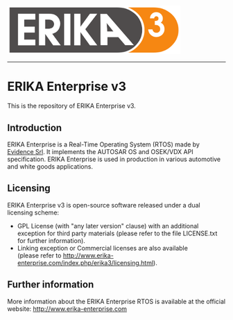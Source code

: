 <img src="doc/erika3.png" width="400">

----

# ERIKA Enterprise v3

This is the repository of ERIKA Enterprise v3.

## Introduction

ERIKA Enterprise is a Real-Time Operating System (RTOS) made by [Evidence Srl](http://www.evidence.eu.com).
It implements the AUTOSAR OS and OSEK/VDX API specification.
ERIKA Enterprise is used in production in various automotive and white goods
applications.

## Licensing

ERIKA Enterprise v3 is open-source software released under a dual licensing scheme:
* GPL License (with "any later version" clause) with an additional exception
for third party materials (please refer to the file LICENSE.txt for further
information).
* Linking exception or Commercial licenses are also available <br>(please refer to
http://www.erika-enterprise.com/index.php/erika3/licensing.html).

## Further information

More information about the ERIKA Enterprise RTOS is available at the official
website: http://www.erika-enterprise.com
